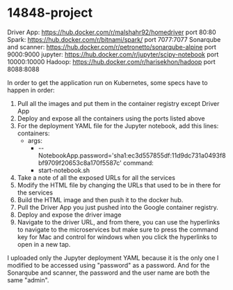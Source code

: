 # 14848-project


Driver App: https://hub.docker.com/r/malshahr92/homedriver port 80:80
Spark: https://hub.docker.com/r/bitnami/spark/ port 7077:7077
Sonarqube and scanner: https://hub.docker.com/r/petronetto/sonarqube-alpine port 9000:9000
jupyter: https://hub.docker.com/r/jupyter/scipy-notebook port 10000:10000
Hadoop: https://hub.docker.com/r/harisekhon/hadoop port 8088:8088



In order to get the application run on Kubernetes, some specs have to happen in order:
1. Pull all the images and put them in the container registry except Driver App
2. Deploy and expose all the containers using the ports listed above
3. For the deployment YAML file for the Jupyter notebook, add this lines:
 containers:
      - args:
        - --NotebookApp.password='sha1:ec3d557855df:11d9dc731a0493f8bf9709f20653c8a170f5587c'
        command:
        - start-notebook.sh
4. Take a note of all the exposed URLs for all the services 
5. Modify the HTML file by changing the URLs that used to be in there for the services
6. Build the HTML image and then push it to the docker hub.
7. Pull the Driver App you just pushed into the Google container registry.
8. Deploy and expose the driver image 
9. Navigate to the driver URL, and from there, you can use the hyperlinks to navigate to the microservices
but make sure to press the command key for Mac and control for windows when you click the hyperlinks to open in a new tap.


I uploaded only the Jupyter deployment YAML because it is the only one I modified to be accessed using "password" as a password.
And for the Sonarqube and scanner, the password and the user name are both the same "admin".
